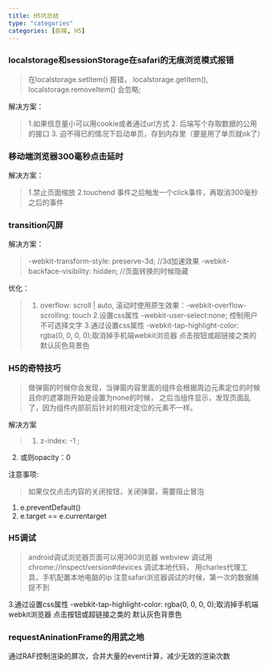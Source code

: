 ```yaml
---
title: H5坑总结
type: "categories"
categories: [前端, H5]
---
```


### localstorage和sessionStorage在safari的无痕浏览模式报错

> 在localstorage.setItem() 报错， localstorage.getItem(), localstorage.removeItem() 会忽略;

解决方案： 
>	1.如果信息量小可以用cookie或者通过url方式
>	2. 后端写个存取数据的公用的接口
>	3. 迫不得已的情况下启动单页，存到内存里（要是用了单页就ok了）

### 移动端浏览器300毫秒点击延时

解决方案：
>	1.禁止页面缩放 
>	2.touchend 事件之后触发一个click事件，再取消300毫秒之后的事件

### transition闪屏

解决方案：
> -webkit-transform-style: preserve-3d; //3d加速效果
-webkit-backface-visibility: hidden; //页面转换的时候隐藏

优化：

> 1. overflow: scroll | auto, 滚动时使用原生效果：-webkit-overflow-scrolling: touch
2.设置css属性 -webkit-user-select:none; 控制用户不可选择文字
3.通过设置css属性 -webkit-tap-highlight-color: rgba(0, 0, 0, 0);取消掉手机端webkit浏览器 点击按钮或超链接之类的 默认灰色背景色

### H5的奇特技巧

> 做弹窗的时候你会发现，当弹窗内容里面的组件会根据周边元素定位的时候且你的遮罩刚开始是设置为none的时候，
之后当组件显示，发现页面乱了，因为组件内部前后针对的相对定位的元素不一样。

解决方案

> 1. z-index: -1 ;
2. 或则opacity：0

注意事项:
> 如果仅仅点击内容的关闭按钮，关闭弹窗，需要阻止冒泡
1. e.preventDefault()
2. e.target == e.currentarget

### H5调试
> android调试浏览器页面可以用360浏览器
> webview 调试用 chrome://inspect/version#devices
> 调试本地代码， 用charles代理工具，手机配置本地电脑的ip
> 注意safari浏览器调试的时候，第一次的数据捕捉不到

3.通过设置css属性 -webkit-tap-highlight-color: rgba(0, 0, 0, 0);取消掉手机端webkit浏览器 点击按钮或超链接之类的 默认灰色背景色
### requestAninationFrame的用武之地
通过RAF控制渲染的屏次，合并大量的event计算，减少无效的渲染次数
